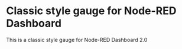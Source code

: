 # Classic style gauge for Node-RED Dashboard

This is a classic style gauge for Node-RED Dashboard 2.0